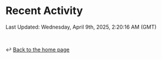 # Recent Activity

<!--RECENT_ACTIVITY:start-->
<!--RECENT_ACTIVITY:end-->

<!--RECENT_ACTIVITY:last_update-->
Last Updated: Wednesday, April 9th, 2025, 2:20:16 AM (GMT)
<!--RECENT_ACTIVITY:last_update_end-->

<br>

↩️ [Back to the home page](/README.md)
